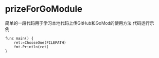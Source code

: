 # prizeForGoModule
简单的一段代码用于学习本地代码上传GitHub和GoMod的使用方法
代码运行示例
```
func main() {
	ret:=ChooseOne(FILEPATH)
	fmt.Println(ret)
}
```